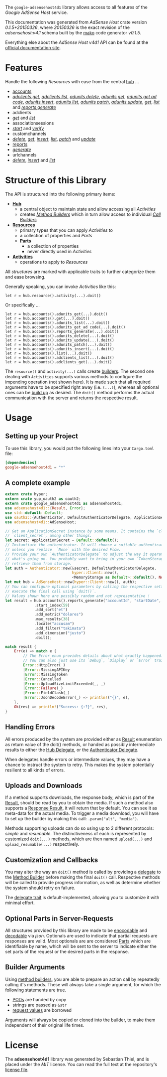 <!---
DO NOT EDIT !
This file was generated automatically from 'src/mako/api/README.md.mako'
DO NOT EDIT !
-->
The `google-adsensehost4d1` library allows access to all features of the *Google AdSense Host* service.

This documentation was generated from *AdSense Host* crate version *0.1.5+20150326*, where *20150326* is the exact revision of the *adsensehost:v4.1* schema built by the [mako](http://www.makotemplates.org/) code generator *v0.1.5*.

Everything else about the *AdSense Host* *v4d1* API can be found at the
[official documentation site](https://developers.google.com/adsense/host/).
# Features

Handle the following *Resources* with ease from the central [hub](http://byron.github.io/google-apis-rs/google_adsensehost4d1/struct.AdSenseHost.html) ... 

* [accounts](http://byron.github.io/google-apis-rs/google_adsensehost4d1/struct.Account.html)
 * [*adclients get*](http://byron.github.io/google-apis-rs/google_adsensehost4d1/struct.AccountAdclientGetCall.html), [*adclients list*](http://byron.github.io/google-apis-rs/google_adsensehost4d1/struct.AccountAdclientListCall.html), [*adunits delete*](http://byron.github.io/google-apis-rs/google_adsensehost4d1/struct.AccountAdunitDeleteCall.html), [*adunits get*](http://byron.github.io/google-apis-rs/google_adsensehost4d1/struct.AccountAdunitGetCall.html), [*adunits get ad code*](http://byron.github.io/google-apis-rs/google_adsensehost4d1/struct.AccountAdunitGetAdCodeCall.html), [*adunits insert*](http://byron.github.io/google-apis-rs/google_adsensehost4d1/struct.AccountAdunitInsertCall.html), [*adunits list*](http://byron.github.io/google-apis-rs/google_adsensehost4d1/struct.AccountAdunitListCall.html), [*adunits patch*](http://byron.github.io/google-apis-rs/google_adsensehost4d1/struct.AccountAdunitPatchCall.html), [*adunits update*](http://byron.github.io/google-apis-rs/google_adsensehost4d1/struct.AccountAdunitUpdateCall.html), [*get*](http://byron.github.io/google-apis-rs/google_adsensehost4d1/struct.AccountGetCall.html), [*list*](http://byron.github.io/google-apis-rs/google_adsensehost4d1/struct.AccountListCall.html) and [*reports generate*](http://byron.github.io/google-apis-rs/google_adsensehost4d1/struct.AccountReportGenerateCall.html)
* adclients
 * [*get*](http://byron.github.io/google-apis-rs/google_adsensehost4d1/struct.AdclientGetCall.html) and [*list*](http://byron.github.io/google-apis-rs/google_adsensehost4d1/struct.AdclientListCall.html)
* associationsessions
 * [*start*](http://byron.github.io/google-apis-rs/google_adsensehost4d1/struct.AssociationsessionStartCall.html) and [*verify*](http://byron.github.io/google-apis-rs/google_adsensehost4d1/struct.AssociationsessionVerifyCall.html)
* customchannels
 * [*delete*](http://byron.github.io/google-apis-rs/google_adsensehost4d1/struct.CustomchannelDeleteCall.html), [*get*](http://byron.github.io/google-apis-rs/google_adsensehost4d1/struct.CustomchannelGetCall.html), [*insert*](http://byron.github.io/google-apis-rs/google_adsensehost4d1/struct.CustomchannelInsertCall.html), [*list*](http://byron.github.io/google-apis-rs/google_adsensehost4d1/struct.CustomchannelListCall.html), [*patch*](http://byron.github.io/google-apis-rs/google_adsensehost4d1/struct.CustomchannelPatchCall.html) and [*update*](http://byron.github.io/google-apis-rs/google_adsensehost4d1/struct.CustomchannelUpdateCall.html)
* [reports](http://byron.github.io/google-apis-rs/google_adsensehost4d1/struct.Report.html)
 * [*generate*](http://byron.github.io/google-apis-rs/google_adsensehost4d1/struct.ReportGenerateCall.html)
* urlchannels
 * [*delete*](http://byron.github.io/google-apis-rs/google_adsensehost4d1/struct.UrlchannelDeleteCall.html), [*insert*](http://byron.github.io/google-apis-rs/google_adsensehost4d1/struct.UrlchannelInsertCall.html) and [*list*](http://byron.github.io/google-apis-rs/google_adsensehost4d1/struct.UrlchannelListCall.html)




# Structure of this Library

The API is structured into the following primary items:

* **[Hub](http://byron.github.io/google-apis-rs/google_adsensehost4d1/struct.AdSenseHost.html)**
    * a central object to maintain state and allow accessing all *Activities*
    * creates [*Method Builders*](http://byron.github.io/google-apis-rs/google_adsensehost4d1/trait.MethodsBuilder.html) which in turn
      allow access to individual [*Call Builders*](http://byron.github.io/google-apis-rs/google_adsensehost4d1/trait.CallBuilder.html)
* **[Resources](http://byron.github.io/google-apis-rs/google_adsensehost4d1/trait.Resource.html)**
    * primary types that you can apply *Activities* to
    * a collection of properties and *Parts*
    * **[Parts](http://byron.github.io/google-apis-rs/google_adsensehost4d1/trait.Part.html)**
        * a collection of properties
        * never directly used in *Activities*
* **[Activities](http://byron.github.io/google-apis-rs/google_adsensehost4d1/trait.CallBuilder.html)**
    * operations to apply to *Resources*

All *structures* are marked with applicable traits to further categorize them and ease browsing.

Generally speaking, you can invoke *Activities* like this:

```Rust,ignore
let r = hub.resource().activity(...).doit()
```

Or specifically ...

```ignore
let r = hub.accounts().adunits_get(...).doit()
let r = hub.accounts().get(...).doit()
let r = hub.accounts().adunits_list(...).doit()
let r = hub.accounts().adunits_get_ad_code(...).doit()
let r = hub.accounts().reports_generate(...).doit()
let r = hub.accounts().adunits_delete(...).doit()
let r = hub.accounts().adunits_update(...).doit()
let r = hub.accounts().adunits_patch(...).doit()
let r = hub.accounts().adunits_insert(...).doit()
let r = hub.accounts().list(...).doit()
let r = hub.accounts().adclients_list(...).doit()
let r = hub.accounts().adclients_get(...).doit()
```

The `resource()` and `activity(...)` calls create [builders][builder-pattern]. The second one dealing with `Activities` 
supports various methods to configure the impending operation (not shown here). It is made such that all required arguments have to be 
specified right away (i.e. `(...)`), whereas all optional ones can be [build up][builder-pattern] as desired.
The `doit()` method performs the actual communication with the server and returns the respective result.

# Usage

## Setting up your Project

To use this library, you would put the following lines into your `Cargo.toml` file:

```toml
[dependencies]
google-adsensehost4d1 = "*"
```

## A complete example

```Rust
extern crate hyper;
extern crate yup_oauth2 as oauth2;
extern crate google_adsensehost4d1 as adsensehost4d1;
use adsensehost4d1::{Result, Error};
use std::default::Default;
use oauth2::{Authenticator, DefaultAuthenticatorDelegate, ApplicationSecret, MemoryStorage};
use adsensehost4d1::AdSenseHost;

// Get an ApplicationSecret instance by some means. It contains the `client_id` and 
// `client_secret`, among other things.
let secret: ApplicationSecret = Default::default();
// Instantiate the authenticator. It will choose a suitable authentication flow for you, 
// unless you replace  `None` with the desired Flow.
// Provide your own `AuthenticatorDelegate` to adjust the way it operates and get feedback about 
// what's going on. You probably want to bring in your own `TokenStorage` to persist tokens and
// retrieve them from storage.
let auth = Authenticator::new(&secret, DefaultAuthenticatorDelegate,
                              hyper::Client::new(),
                              <MemoryStorage as Default>::default(), None);
let mut hub = AdSenseHost::new(hyper::Client::new(), auth);
// You can configure optional parameters by calling the respective setters at will, and
// execute the final call using `doit()`.
// Values shown here are possibly random and not representative !
let result = hub.accounts().reports_generate("accountId", "startDate", "endDate")
             .start_index(59)
             .add_sort("et")
             .add_metric("dolores")
             .max_results(38)
             .locale("accusam")
             .add_filter("takimata")
             .add_dimension("justo")
             .doit();

match result {
    Err(e) => match e {
        // The Error enum provides details about what exactly happened.
        // You can also just use its `Debug`, `Display` or `Error` traits
        Error::HttpError(_)
        |Error::MissingAPIKey
        |Error::MissingToken
        |Error::Cancelled
        |Error::UploadSizeLimitExceeded(_, _)
        |Error::Failure(_)
        |Error::FieldClash(_)
        |Error::JsonDecodeError(_) => println!("{}", e),
    },
    Ok(res) => println!("Success: {:?}", res),
}

```
## Handling Errors

All errors produced by the system are provided either as [Result](http://byron.github.io/google-apis-rs/google_adsensehost4d1/enum.Result.html) enumeration as return value of 
the doit() methods, or handed as possibly intermediate results to either the 
[Hub Delegate](http://byron.github.io/google-apis-rs/google_adsensehost4d1/trait.Delegate.html), or the [Authenticator Delegate](http://byron.github.io/google-apis-rs/google_adsensehost4d1/../yup-oauth2/trait.AuthenticatorDelegate.html).

When delegates handle errors or intermediate values, they may have a chance to instruct the system to retry. This 
makes the system potentially resilient to all kinds of errors.

## Uploads and Downloads
If a method supports downloads, the response body, which is part of the [Result](http://byron.github.io/google-apis-rs/google_adsensehost4d1/enum.Result.html), should be
read by you to obtain the media.
If such a method also supports a [Response Result](http://byron.github.io/google-apis-rs/google_adsensehost4d1/trait.ResponseResult.html), it will return that by default.
You can see it as meta-data for the actual media. To trigger a media download, you will have to set up the builder by making
this call: `.param("alt", "media")`.

Methods supporting uploads can do so using up to 2 different protocols: 
*simple* and *resumable*. The distinctiveness of each is represented by customized 
`doit(...)` methods, which are then named `upload(...)` and `upload_resumable(...)` respectively.

## Customization and Callbacks

You may alter the way an `doit()` method is called by providing a [delegate](http://byron.github.io/google-apis-rs/google_adsensehost4d1/trait.Delegate.html) to the 
[Method Builder](http://byron.github.io/google-apis-rs/google_adsensehost4d1/trait.CallBuilder.html) before making the final `doit()` call. 
Respective methods will be called to provide progress information, as well as determine whether the system should 
retry on failure.

The [delegate trait](http://byron.github.io/google-apis-rs/google_adsensehost4d1/trait.Delegate.html) is default-implemented, allowing you to customize it with minimal effort.

## Optional Parts in Server-Requests

All structures provided by this library are made to be [enocodable](http://byron.github.io/google-apis-rs/google_adsensehost4d1/trait.RequestValue.html) and 
[decodable](http://byron.github.io/google-apis-rs/google_adsensehost4d1/trait.ResponseResult.html) via *json*. Optionals are used to indicate that partial requests are responses 
are valid.
Most optionals are are considered [Parts](http://byron.github.io/google-apis-rs/google_adsensehost4d1/trait.Part.html) which are identifiable by name, which will be sent to 
the server to indicate either the set parts of the request or the desired parts in the response.

## Builder Arguments

Using [method builders](http://byron.github.io/google-apis-rs/google_adsensehost4d1/trait.CallBuilder.html), you are able to prepare an action call by repeatedly calling it's methods.
These will always take a single argument, for which the following statements are true.

* [PODs][wiki-pod] are handed by copy
* strings are passed as `&str`
* [request values](http://byron.github.io/google-apis-rs/google_adsensehost4d1/trait.RequestValue.html) are borrowed

Arguments will always be copied or cloned into the builder, to make them independent of their original life times.

[wiki-pod]: http://en.wikipedia.org/wiki/Plain_old_data_structure
[builder-pattern]: http://en.wikipedia.org/wiki/Builder_pattern
[google-go-api]: https://github.com/google/google-api-go-client

# License
The **adsensehost4d1** library was generated by Sebastian Thiel, and is placed 
under the *MIT* license.
You can read the full text at the repository's [license file][repo-license].

[repo-license]: https://github.com/Byron/google-apis-rs/LICENSE.md

